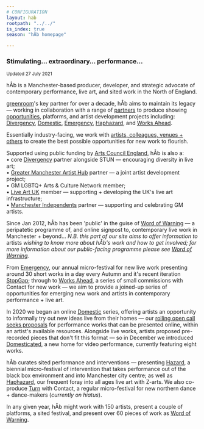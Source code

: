 ```yaml
---
# CONFIGURATION
layout: hab
rootpath: "../../"
is_index: true
season: "hÅb homepage"

---
```

### Stimulating… extraordinary… performance…   
        
<small>Updated 27 July 2021</small>        
        
hÅb is a Manchester-based producer, developer, and strategic advocate of contemporary performance, live art, and sited work in the North of England.        
        
<a href="http://greenroomarts.org" target="_blank">greenroom</a>'s key partner for over a decade, hÅb aims to maintain its legacy — working in collaboration with a range of [partners](/hab/partners) to produce showing [opportunities](/hab/opportunities), platforms, and artist development projects including: [Divergency](/hab/divergencymcr), [Domestic](/hab/domestic), [Emergency](/hab/emergency), [Haphazard](/hab/haphazard), and [Works Ahead](/hab/worksahead).         
          
Essentially industry-facing, we work with [artists, colleagues, venues + others](/hab/partners) to create the best possible opportunities for new work to flourish.        
        
Supported using public funding by <a href="http://artscouncil.org.uk/our-investment/national-portfolio-2018-22" target="_blank">Arts Council England</a>, hÅb is also a:<br>• core <a href="http://divergencymcr.org" target="_blank">Divergency</a> partner alongside STUN — encouraging diversity in live art;<br>• <a href="http://gm-artisthub.co.uk" target="_blank">Greater Manchester Artist Hub</a> partner — a joint artist development project;<br>• GM LGBTQ+ Arts & Culture Network member;<br>• <a href="http://liveartuk.org" target="_blank">Live Art UK</a> member — supporting + developing the UK's live art infrastructure;<br>• <a href="http://manchesterindependents.co.uk" target="_blank">Manchester Independents</a> partner — supporting and celebrating GM artists.        
       
Since Jan 2012, hÅb has been 'public' in the guise of [Word of Warning](/) — a peripatetic programme of, and online signpost to, contemporary live work in Manchester + beyond… *N.B. this part of our site aims to offer information to* artists *wishing to know more about hÅb's work and how to get involved; for more information about our public-facing programme please see [Word of Warning](/).*       
        
From [Emergency](/hab/emergency), our annual micro-festival for new live work presenting around 30 short works in a day every Autumn and it's recent iteration [StopGap](/hab/emergency); through to [Works Ahead](/hab/worksahead), a series of small commissions with Contact for new work — we aim to provide a joined-up series of opportunities for emerging new work and artists in contemporary performance + live art.           
         
In 2020 we began an online [Domestic](/hab/domestic) series, offering artists an opportunity to informally try out new ideas live from their homes — our <a href="http://domesticmcr.posthaven.com" target="_blank">rolling open call seeks proposals</a> for performance works that can be presented online, within an artist's available resources. Alongside live works, artists proposed pre-recorded pieces that don't fit this format — so in December we introduced <a href="http://domesticatedonline.org" target="_blank">Domesticated</a>, a new home for video performance, currently featuring eight works.          
          
hÅb curates sited performance and interventions — presenting [Hazard](/hab/hazard), a biennial micro-festival of intervention that takes performance out of the black box environment and into Manchester city centre; as well as [Haphazard](/hab/haphazard), our frequent foray into all ages live art with Z-arts. We also co-produce [Turn](/hab/turn) with Contact, a regular micro-festival for new northern dance + dance-makers (*currently on hiatus*).           
         
In any given year, hÅb might work with 150 artists, present a couple of platforms, a sited festival, and present over 60 pieces of work as [Word of Warning](/).
